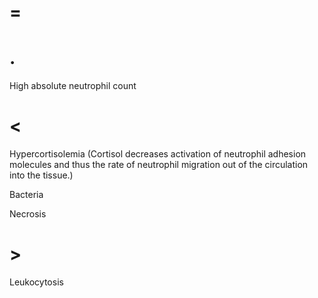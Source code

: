 # =

# .

High absolute neutrophil count

# <

Hypercortisolemia (Cortisol decreases activation of neutrophil adhesion molecules and thus the rate of neutrophil migration out of the circulation into the tissue.)

Bacteria

Necrosis

# >

Leukocytosis
